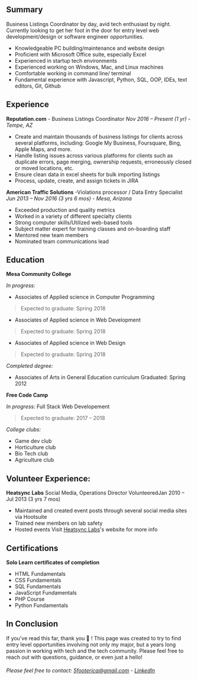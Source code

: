 ## Summary
Business Listings Coordinator by day, avid tech enthusiast by night. Currently looking to get her foot in the door for entry level web development/design or software engineer opportunities.
- Knowledgeable PC building/maintenance and website design
- Proficient with Microsoft Office suite, especially Excel
- Experienced in startup tech environments
- Experienced working on Windows, Mac, and Linux machines
- Comfortable working in command line/ terminal
- Fundamental experience with Javascript, Python, SQL, OOP, IDEs, text editors, Git, Github

## Experience

**Reputation.com** - Business Listings Coordinator
_Nov 2016 – Present (1 yr) - Tempe, AZ_
- Create and maintain thousands of business listings for clients across several platforms, including: Google My Business, Foursquare, Bing, Apple Maps, and more.
- Handle listing issues across various platforms for clients such as duplicate errors, page merging, ownership requests, erroneously closed or moved locations, etc.
- Ensure clean data in excel sheets for bulk importing listings
- Process, update, create, and assign tickets in JIRA

**American Traffic Solutions** -Violations processor / Data Entry Specialist
_Jun 2013 – Nov 2016 (3 yrs 6 mos) - Mesa, Arizona_
- Exceeded production and quality metrics
- Worked in a variety of different specialty clients
- Strong computer skills/Utilized web-based tools
- Subject matter expert for training classes and on-boarding staff
- Mentored new team members 
- Nominated team communications lead

## Education
**Mesa Community College**

_In progress:_
- Associates of Applied science in Computer Programming
> Expected to graduate: Spring 2018
- Associates of Applied science in Web Development
> Expected to graduate: Spring 2018
- Associates of Applied science in Web Design
> Expected to graduate: Spring 2018

_Completed degree:_
- Associates of Arts in General Education curriculum
Graduated: Spring 2012

**Free Code Camp**

_In progress:_
Full Stack Web Developement
> Expected to graduate: 2017 – 2018

_College clubs:_
- Game dev club
- Horticulture club 
- Bio Tech club
- Agriculture club

## Volunteer Experience:
**Heatsync Labs**
Social Media, Operations Director
VolunteeredJan 2010 – Jul 2013 (3 yrs 7 mos)
- Maintained and created event posts through several social media sites via Hootsuite
- Trained new members on lab safety
- Hosted events
Visit [Heatsync Labs](http://www.heatsynclabs.org/)'s website for more info 

## Certifications
**Solo Learn certificates of completion**
- HTML Fundamentals
- CSS Fundamentals
- SQL Fundamentals
- JavaScript Fundamentals 
- PHP Course
- Python Fundamentals


## In Conclusion

If you've read this far, thank you :purple_heart: ! This page was created to try to find entry level opportunities involving not only my major, but a years long passion in working with tech and the tech community. Please feel free to reach out with questions, guidance, or even just a hello! 
###### Please feel free to contact: 5footerica@gmail.com - [LinkedIn](https://www.linkedin.com/in/ericaweems/)

